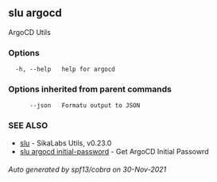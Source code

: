 ## slu argocd

ArgoCD Utils

### Options

```
  -h, --help   help for argocd
```

### Options inherited from parent commands

```
      --json   Formatu output to JSON
```

### SEE ALSO

* [slu](slu.md)	 - SikaLabs Utils, v0.23.0
* [slu argocd initial-password](slu_argocd_initial-password.md)	 - Get ArgoCD Initial Passowrd

###### Auto generated by spf13/cobra on 30-Nov-2021
